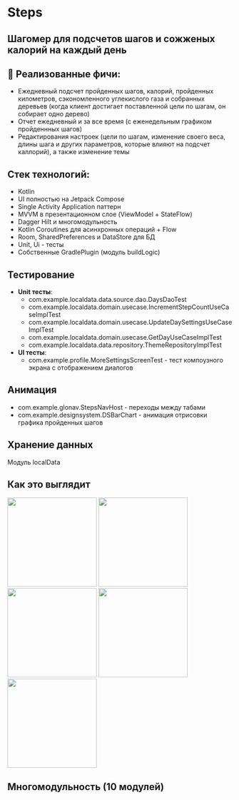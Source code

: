 # Steps
## Шагомер для подсчетов шагов и сожженых калорий на каждый день

## 🧐 Реализованные фичи:
- Ежедневный подсчет пройденных шагов, калорий, пройденных километров, сэкономленного углекислого газа и собранных деревьев (когда клиент достигает поставленной цели по шагам, он собирает одно дерево)
- Отчет ежедневный и за все время (с еженедельным графиком пройденнных шагов)
- Редактирования настроек (цели по шагам, изменение своего веса, длины шага и других параметров, которые влияют на подсчет каллорий), а также изменение темы 

## Стек технологий:
- Kotlin
- UI полностью на Jetpack Compose
- Single Activity Application паттерн
- MVVM в презентационном слое (ViewModel + StateFlow)
- Dagger Hilt и многомодульность
- Kotlin Coroutines для асинхронных операций + Flow
- Room, SharedPreferences и DataStore для БД
- Unit, Ui - тесты
- Собственные GradlePlugin (модуль buildLogic)

## Тестирование
 - **Unit тесты**:
   - com.example.localdata.data.source.dao.DaysDaoTest
   - com.example.localdata.domain.usecase.IncrementStepCountUseCaseImplTest
   - com.example.localdata.domain.usecase.UpdateDaySettingsUseCaseImplTest
   - com.example.localdata.domain.usecase.GetDayUseCaseImplTest
   - com.example.localdata.data.repository.ThemeRepositoryImplTest
- **UI тесты**:
   - com.example.profile.MoreSettingsScreenTest - тест компоузного экрана с отображением диалогов

## Анимация
 - com.example.glonav.StepsNavHost - переходы между табами
 - com.example.designsystem.DSBarChart - анимация отрисовки графика пройденных шагов

## Хранение данных 
Модуль localData

## Как это выглядит
<img src="https://github.com/evtushenko99/steps/assets/46201617/1791aba3-0ed2-4414-8fa9-1734a93356d0" width="200" />
<img src="https://github.com/evtushenko99/steps/assets/46201617/6890a3a2-6ce9-4729-a900-8d889314befc" width="200" />
<img src="https://github.com/evtushenko99/steps/assets/46201617/abf6cf6c-69e1-42bb-973c-0237f6e7eead" width="200" />
<img src="https://github.com/evtushenko99/steps/assets/46201617/93655114-1468-407a-8ba7-71bce0485b05" width="200" />
<img src="https://github.com/evtushenko99/steps/assets/46201617/0013f78e-fb97-4c64-9df5-8a1744d3ebf4" width="200" />

## Многомодульность (10 модулей)

